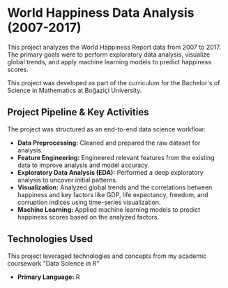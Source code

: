# World Happiness Data Analysis (2007-2017)

This project analyzes the World Happiness Report data from 2007 to 2017. The primary goals were to perform exploratory data analysis, visualize global trends, and apply machine learning models to predict happiness scores.

This project was developed as part of the curriculum for the Bachelor's of Science in Mathematics at Boğaziçi University.

##  Project Pipeline & Key Activities

The project was structured as an end-to-end data science workflow:

* **Data Preprocessing:** Cleaned and prepared the raw dataset for analysis.
* **Feature Engineering:** Engineered relevant features from the existing data to improve analysis and model accuracy.
* **Exploratory Data Analysis (EDA):** Performed a deep exploratory analysis to uncover initial patterns.
* **Visualization:** Analyzed global trends and the correlations between happiness and key factors like GDP, life expectancy, freedom, and corruption indices using time-series visualization.
* **Machine Learning:** Applied machine learning models to predict happiness scores based on the analyzed factors.

##  Technologies Used

This project leveraged technologies and concepts from my academic coursework "Data Science in R"
* **Primary Language:** R

